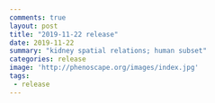 ```yaml
---
comments: true
layout: post
title: "2019-11-22 release"
date: 2019-11-22
summary: "kidney spatial relations; human subset"
categories: release
image: 'http://phenoscape.org/images/index.jpg'
tags:
 - release
---
```

